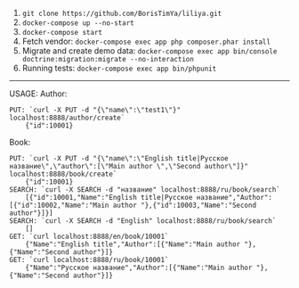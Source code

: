 1. `git clone https://github.com/BorisTimYa/liliya.git` 
2. `docker-compose up --no-start`
3. `docker-compose start`
4. Fetch vendor: `docker-compose exec app php composer.phar install`   
5. Migrate and create demo data: `docker-compose exec app bin/console doctrine:migration:migrate --no-interaction`
6. Running tests: `docker-compose exec app bin/phpunit`
-------------------
USAGE:
Author:
    
    PUT: `curl -X PUT -d "{\"name\":\"test1\"}" localhost:8888/author/create`
        {"id":10001}
Book:

    PUT: `curl -X PUT -d "{\"name\":\"English title|Русское название\",\"author\":[\"Main author \",\"Second author\"]}" localhost:8888/book/create`
        {"id":10001}
    SEARCH: `curl -X SEARCH -d "название" localhost:8888/ru/book/search`
        [{"id":10001,"Name":"English title|Русское название","Author":[{"id":10002,"Name":"Main author "},{"id":10003,"Name":"Second author"}]}]
    SEARCH: `curl -X SEARCH -d "English" localhost:8888/ru/book/search`
        []
    GET: `curl localhost:8888/en/book/10001`
        {"Name":"English title","Author":[{"Name":"Main author "},{"Name":"Second author"}]}    
    GET: `curl localhost:8888/ru/book/10001`
        {"Name":"Русское название","Author":[{"Name":"Main author "},{"Name":"Second author"}]}    
    